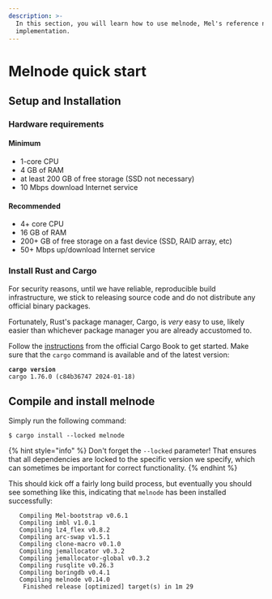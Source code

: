 ```yaml
---
description: >-
  In this section, you will learn how to use melnode, Mel's reference node
  implementation.
---
```


# Melnode quick start

## Setup and Installation

### Hardware requirements

#### Minimum

- 1-core CPU
- 4 GB of RAM
- at least 200 GB of free storage (SSD not necessary)
- 10 Mbps download Internet service

#### Recommended

- 4+ core CPU
- 16 GB of RAM
- 200+ GB of free storage on a fast device (SSD, RAID array, etc)
- 50+ Mbps up/download Internet service

### Install Rust and Cargo

For security reasons, until we have reliable, reproducible build infrastructure, we stick to releasing source code and do not distribute any official binary packages.

Fortunately, Rust's package manager, Cargo, is _very_ easy to use, likely easier than whichever package manager you are already accustomed to.

Follow the [instructions](https://doc.rust-lang.org/cargo/getting-started/installation.html) from the official Cargo Book to get started. Make sure that the `cargo` command is available and of the latest version:

<pre class="language-shell-session"><code class="lang-shell-session"><strong>cargo version
</strong>cargo 1.76.0 (c84b36747 2024-01-18)
</code></pre>

## Compile and install melnode

Simply run the following command:

```shell-session
$ cargo install --locked melnode
```

{% hint style="info" %}
Don't forget the `--locked` parameter! That ensures that all dependencies are locked to the specific version we specify, which can sometimes be important for correct functionality.
{% endhint %}

This should kick off a fairly long build process, but eventually you should see something like this, indicating that `melnode` has been installed successfully:

```shell-session
   Compiling Mel-bootstrap v0.6.1
   Compiling imbl v1.0.1
   Compiling lz4_flex v0.8.2
   Compiling arc-swap v1.5.1
   Compiling clone-macro v0.1.0
   Compiling jemallocator v0.3.2
   Compiling jemallocator-global v0.3.2
   Compiling rusqlite v0.26.3
   Compiling boringdb v0.4.1
   Compiling melnode v0.14.0
    Finished release [optimized] target(s) in 1m 29
```
